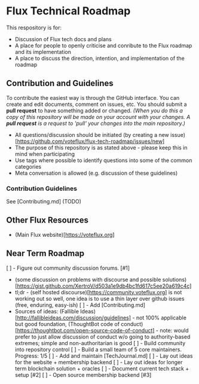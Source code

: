 # Flux Technical Roadmap

This respository is for:

* Discussion of Flux tech docs and plans
* A place for people to openly criticise and conribute to the Flux roadmap and its implementation
* A place to discuss the direction, intention, and implementation of the roadmap

## Contribution and Guidelines

To contribute the easiest way is through the GitHub interface. You can create and edit documents, comment on issues, etc. You should submit a **pull request** to have something added or changed. _(When you do this a copy of this repository will be made on your account with your changes. A **pull request** is a request to 'pull' your changes into the main repository.)_

* All questions/discussion should be initiated (by creating a new issue)[https://github.com/voteflux/flux-tech-roadmap/issues/new]
* The purpose of this repository is as stated above - please keep this in mind when participating
* Use tags where possible to identify questions into some of the common categories
* Meta conversation is allowed (e.g. discussion of these guidelines)

### Contribution Guidelines

See [Contributing.md] (TODO)

## Other Flux Resources

* (Main Flux website)[https://voteflux.org]

## Near Term Roadmap

[ ] - Figure out community discussion forums. [#1]
  * (some discussion on problems with discourse and possible solutions)[https://gist.github.com/XertroV/d503a1e9db4bc1fd617c5ee20a619c4c]
  * tl;dr - (self hosted discourse)[https://community.voteflux.org] is not working out so well, one idea is to use a thin layer over github issues (free, enduring, easy-ish)
[ ] - Add [Contributing.md]
  * Sources of ideas: (Fallible Ideas)[http://fallibleideas.com/discussion/guidelines] - not 100% applicable but good foundation, (ThoughtBot code of conduct)[https://thoughtbot.com/open-source-code-of-conduct] - note: would prefer to just allow discussion of conduct w/o going to authority-based extremes; simple and non-authoritarian is good
[ ] - Build community into repository control
  [ ] - Build a small team of 5 core maintainers. Progress: 1/5
[ ] - Add and maintain [TechJournal.md]
[ ] - Lay out ideas for the website + membership backend
[ ] - Lay out ideas for longer term blockchain solution + oracles
[ ] - Document current tech stack + setup [#2]
[ ] - Open source membership backend [#3]
